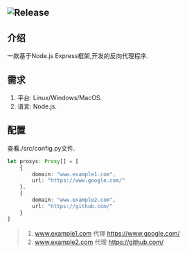 ![Release](https://img.shields.io/badge/Release-0.0.1-blue)
---
## 介绍
一款基于Node.js Express框架,开发的反向代理程序.
## 需求
1. 平台: Linux/Windows/MacOS.
2. 语言: Node.js.
## 配置
查看./src/config.py文件.
```TypeScript
let proxys: Proxy[] = [
    {
        domain: "www.example1.com",
        url: "https://www.google.com/"
    },
    {
        domain: "www.example2.com",
        url: "https://github.com/"
    }
]
```
> 1. www.example1.com 代理 https://www.google.com/
> 2. www.example2.com 代理 https://github.com/